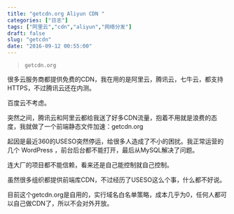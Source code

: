 ```yaml
---
title: "getcdn.org Aliyun CDN "
categories: ["日志"]
tags: ["阿里云","cdn","aliyun","网络分发"]
draft: false
slug: "getcdn"
date: "2016-09-12 00:55:00"
---
```


> `getcdn.org`

很多云服务商都提供免费的CDN，我在用的是阿里云，腾讯云，七牛云，都支持HTTPS，不过腾讯云还在内测。

百度云不考虑。

突然之间，腾讯云和阿里云都给我送了好多CDN流量，抱着不用就是浪费的态度，我就做了一个前端静态文件加速：getcdn.org

起因是最近360的USESO突然停运，给很多人造成了不小的困扰。我正常运营的几个 WordPress ，前台后台都不能打开，最后从MySQL解决了问题。

连大厂的项目都不能信赖，看来还是自己能控制就自己控制。

虽然很多组织都提供前端库CDN，不过经历了USESO这么个事，什么都不好说。

目前这个getcdn.org是自用的，实行域名白名单策略，成本几乎为0，任何人都可以自己做CDN了，所以不会对外开放。

